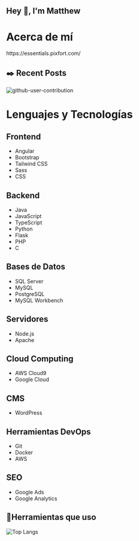 <h2>Hey 👋, I'm Matthew</h2>
<h1>Acerca de mí</h1>
https://essentials.pixfort.com/
<!--p>Soy un apasionado estudiante de informática y desarrollador web, actualmente trabajando como desarrollador en la UNSL (Universidad Nacional de San Luis). </p-->

<h2>✒️ Recent Posts</h2>
















![github-user-contribution](https://github.com/Mateo521/Mateo521/assets/66658355/3c2cb035-f699-467d-bdb0-b8bc6f84dc1a)

# Lenguajes y Tecnologías

## Frontend
- Angular
- Bootstrap
- Tailwind CSS
- Sass
- CSS

## Backend
- Java
- JavaScript
- TypeScript
- Python
- Flask
- PHP
- C
## Bases de Datos
- SQL Server
- MySQL
- PostgreSQL
- MySQL Workbench

## Servidores


- Node.js
- Apache

## Cloud Computing
- AWS Cloud9
- Google Cloud

## CMS
- WordPress

## Herramientas DevOps
- Git
- Docker
- AWS

## SEO
- Google Ads
- Google Analytics

<h2>🚀Herramientas que uso</h2>
<!--p align="left">
<img src="https://raw.githubusercontent.com/devicons/devicon/master/icons/angularjs/angularjs-original.svg" alt="angular-js" width="25" height="25" />
<img src="https://raw.githubusercontent.com/devicons/devicon/master/icons/bootstrap/bootstrap-plain.svg" alt="bootstrap" width="25" height="25" />
<img src="https://upload.wikimedia.org/wikipedia/commons/d/d5/Tailwind_CSS_Logo.svg" alt="tailwind" width="25" height="25" />
<img src="https://upload.wikimedia.org/wikipedia/commons/9/96/Sass_Logo_Color.svg" alt="sass" width="25" height="25" />  
<img src="https://raw.githubusercontent.com/devicons/devicon/master/icons/css3/css3-original-wordmark.svg" alt="css3" width="25" height="25" />
<img src="https://raw.githubusercontent.com/devicons/devicon/master/icons/gulp/gulp-plain.svg" alt="gulp" width="25" height="25" />
<img src="https://raw.githubusercontent.com/devicons/devicon/master/icons/java/java-original-wordmark.svg" alt="java" width="25" height="25" />
<img src="https://raw.githubusercontent.com/devicons/devicon/master/icons/javascript/javascript-original.svg" alt="javascript" width="25" height="25" />
<img src="https://raw.githubusercontent.com/devicons/devicon/master/icons/typescript/typescript-original.svg" alt="typescript" width="25" height="25" />
<img src="https://brandslogos.com/wp-content/uploads/images/large/microsoft-sql-server-logo.png" alt="sqlserver" width="25" height="25" />
<img src="https://raw.githubusercontent.com/devicons/devicon/master/icons/mysql/mysql-original-wordmark.svg" alt="mysql" width="25" height="25" />
<img src="https://raw.githubusercontent.com/devicons/devicon/master/icons/nodejs/nodejs-original-wordmark.svg" alt="nodejs" width="25" height="25" />
<img src="https://raw.githubusercontent.com/devicons/devicon/master/icons/python/python-original-wordmark.svg" alt="python" width="25" height="25" />
<img src="https://upload.wikimedia.org/wikipedia/commons/2/27/PHP-logo.svg" alt="php" width="25" height="25" />
<img src="https://upload.wikimedia.org/wikipedia/commons/3/3c/Flask_logo.svg" alt="flask" width="75" height="25" />
<img src="https://upload.wikimedia.org/wikipedia/commons/thumb/7/7e/Apache_Feather_Logo.svg/339px-Apache_Feather_Logo.svg.png" alt="apache" width="25" height="25" />
<img src="https://raw.githubusercontent.com/github/explore/80688e429a7d4ef2fca1e82350fe8e3517d3494d/topics/aws/aws.png" alt="aws" width="25" height="25" />
<img src="https://www.vectorlogo.zone/logos/google_cloud/google_cloud-icon.svg" alt="gcp" width="25" height="25" />
<img src="https://upload.wikimedia.org/wikipedia/commons/1/19/C_Logo.png" alt="C" width="25" height="25" />
<img src="https://upload.wikimedia.org/wikipedia/commons/9/93/Wordpress_Blue_logo.png" alt="wordpress" width="25" height="25" />
<img src="https://upload.wikimedia.org/wikipedia/commons/6/61/HTML5_logo_and_wordmark.svg" alt="html" width="25" height="25" />
<img src="https://upload.wikimedia.org/wikipedia/commons/8/87/Sql_data_base_with_logo.png" alt="sql" width="45" height="25" />
<img src="https://upload.wikimedia.org/wikipedia/commons/4/4f/PhpMyAdmin_logo.svg" alt="phpmyadmin" width="40" height="25" />
<img src="https://upload.wikimedia.org/wikipedia/commons/c/c7/Google_Ads_logo.svg" alt="ads" width="25" height="25" />
<img src="https://upload.wikimedia.org/wikipedia/commons/8/89/Logo_Google_Analytics.svg" alt="ads" width="40" height="25" />
<img src="https://upload.wikimedia.org/wikipedia/commons/0/01/FileZilla_logo.svg" alt="ftp" width="25" height="25" />
<img src="https://upload.wikimedia.org/wikipedia/commons/d/de/WinSCP_Logo.png" alt="ftp" width="25" height="25" />
<img src="https://upload.wikimedia.org/wikipedia/commons/e/e7/PuTTY_Icon.svg" alt="ssh" width="25" height="25" />
<img src="https://upload.wikimedia.org/wikipedia/commons/2/29/Postgresql_elephant.svg" alt="ssh" width="25" height="25" />
<img src="https://upload.wikimedia.org/wikipedia/commons/0/03/Xampp_logo.svg" alt="xampp" width="75" height="25" />
<img src="https://www.mamp.info/images/icons/mamp-viewer.png" alt="mamp" width="25" height="25" />
</p-->

![Top Langs](https://github-readme-stats.vercel.app/api/top-langs/?username=Mateo521&hide_progress=true)

